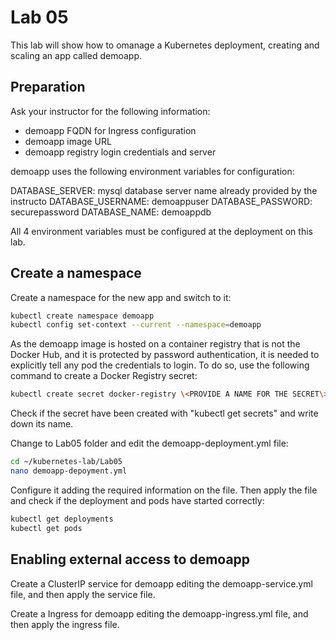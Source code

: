 # Lab 05

This lab will show how to omanage a Kubernetes deployment, creating and scaling an app called demoapp.

## Preparation

Ask your instructor for the following information:

* demoapp FQDN for Ingress configuration
* demoapp image URL
* demoapp registry login credentials and server

demoapp uses the following environment variables for configuration:

DATABASE_SERVER: mysql database server name already provided by the instructo
DATABASE_USERNAME: demoappuser
DATABASE_PASSWORD: securepassword
DATABASE_NAME: demoappdb

All 4 environment variables must be configured at the deployment on this lab.

## Create a namespace 

Create a namespace for the new app and switch to it:

```bash
kubectl create namespace demoapp
kubectl config set-context --current --namespace=demoapp
```

As the demoapp image is hosted on a container registry that is not the Docker Hub, and it is protected by password authentication, it is needed to explicitly tell any pod the credentials to login. To do so, use the following command to create a Docker Registry secret:

```bash
kubectl create secret docker-registry \<PROVIDE A NAME FOR THE SECRET\> --docker-server=\<DOCKER_REGISTRY_SERVER\> --docker-username=\<DOCKER_REGISTRY_USERNAME\> --docker-password=\<DOCKER_REGISTRY_PASSWORD\>
```

Check if the secret have been created with "kubectl get secrets" and write down its name.

Change to Lab05 folder and edit the demoapp-deployment.yml file:

```bash
cd ~/kubernetes-lab/Lab05
nano demoapp-depoyment.yml
```

Configure it adding the required information on the file. Then apply the file and check if the deployment and pods have started correctly:

```bash
kubectl get deployments
kubectl get pods
```

## Enabling external access to demoapp

Create a ClusterIP service for demoapp editing the demoapp-service.yml file, and then apply the service file.

Create a Ingress for demoapp editing the demoapp-ingress.yml file, and then apply the ingress file.

